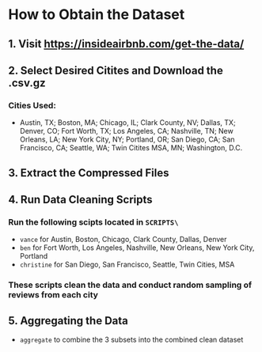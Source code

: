 # How to Obtain the Dataset

## 1. Visit https://insideairbnb.com/get-the-data/

## 2. Select Desired Citites and Download the .csv.gz

### Cities Used:
- Austin, TX; Boston, MA; Chicago, IL; Clark County, NV; Dallas, TX; Denver, CO; Fort Worth, TX; Los Angeles, CA; Nashville, TN; New Orleans, LA; New York City, NY; Portland, OR; San Diego, CA; San Francisco, CA; Seattle, WA; Twin Citites MSA, MN; Washington, D.C.

## 3. Extract the Compressed Files

## 4. Run Data Cleaning Scripts
### Run the following scipts located in `SCRIPTS\`
- `vance` for Austin, Boston, Chicago, Clark County, Dallas, Denver
- `ben` for Fort Worth, Los Angeles, Nashville, New Orleans, New York City, Portland
- `christine` for San Diego, San Francisco, Seattle, Twin Cities, MSA
### These scripts clean the data and conduct random sampling of reviews from each city

## 5. Aggregating the Data
- `aggregate` to combine the 3 subsets into the combined clean dataset
